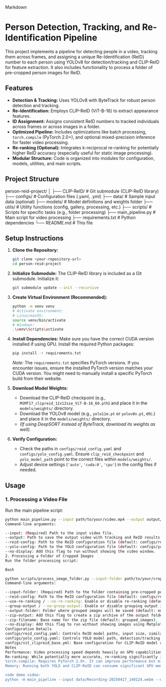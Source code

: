Markdown

# Person Detection, Tracking, and Re-Identification Pipeline

This project implements a pipeline for detecting people in a video, tracking them across frames, and assigning a unique Re-Identification (ReID) number to each person using YOLOv8 for detection/tracking and CLIP-ReID for feature extraction. It also includes functionality to process a folder of pre-cropped person images for ReID.

## Features

* **Detection & Tracking:** Uses YOLOv8 with ByteTrack for robust person detection and tracking.
* **Re-Identification:** Employs CLIP-ReID (ViT-B-16) to extract appearance features.
* **ID Assignment:** Assigns consistent ReID numbers to tracked individuals across frames or across images in a folder.
* **Optimized Pipeline:** Includes optimizations like batch processing, `torch.compile` (PyTorch 2.0+), and optional mixed-precision inference for faster video processing.
* **Re-ranking (Optional):** Integrates k-reciprocal re-ranking for potentially higher ReID accuracy (especially useful for static image processing).
* **Modular Structure:** Code is organized into modules for configuration, models, utilities, and main scripts.

## Project Structure

person-reid-project/
│
├── CLIP-ReID/                # Git submodule (CLIP-ReID library)
├── configs/                  # Configuration files (.yaml, .yml)
├── data/                     # Sample input data (optional)
├── models/                   # Model definitions and weights folder
├── utils/                    # Utility functions (config, gallery, processing, etc.)
├── scripts/                  # Scripts for specific tasks (e.g., folder processing)
├── main_pipeline.py          # Main script for video processing
├── requirements.txt          # Python dependencies
└── README.md                 # This file


## Setup Instructions

1.  **Clone the Repository:**
    ```bash
    git clone <your-repository-url>
    cd person-reid-project
    ```

2.  **Initialize Submodule:**
    The CLIP-ReID library is included as a Git submodule. Initialize it:
    ```bash
    git submodule update --init --recursive
    ```

3.  **Create Virtual Environment (Recommended):**
    ```bash
    python -m venv venv
    # Activate environment:
    # Linux/macOS:
    source venv/bin/activate
    # Windows:
    .\venv\Scripts\activate
    ```

4.  **Install Dependencies:**
    Make sure you have the correct CUDA version installed if using GPU. Install the required Python packages:
    ```bash
    pip install -r requirements.txt
    ```
    *Note:* The `requirements.txt` specifies PyTorch versions. If you encounter issues, ensure the installed PyTorch version matches your CUDA version. You might need to manually install a specific PyTorch build from their website.

5.  **Download Model Weights:**
    * Download the CLIP-ReID checkpoint (e.g., `MSMT17_clipreid_12x12sie_ViT-B-16_60.pth`) and place it in the `models/weights/` directory.
    * Download the YOLOv8 model (e.g., `yolo11m.pt` or `yolov8n.pt`, etc.) and place it in the `models/weights/` directory.
    * *(If using DeepSORT instead of ByteTrack, download its weights as well).*

6.  **Verify Configuration:**
    * Check the paths in `configs/reid_config.yaml` and `configs/yolo_config.yaml`. Ensure `clip_reid_checkpoint` and `yolo_model_path` point to the correct files within `models/weights/`.
    * Adjust device settings (`'auto'`, `'cuda:0'`, `'cpu'`) in the config files if needed.

## Usage

### 1. Processing a Video File

Run the main pipeline script:

```bash
python main_pipeline.py --input path/to/your/video.mp4 --output output/processed_video.mp4
Command-line arguments:

--input: (Required) Path to the input video file.
--output: Path to save the output video with tracking and ReID results (default: output/result_video.mp4).
--reid-config: Path to the ReID configuration file (default: configs/reid_config.yaml).
--yolo-config: Path to the YOLO configuration file (default: configs/yolo_config.yaml).
--no-display: Add this flag to run without showing the video window.
2. Processing a Folder of Cropped Images
Run the folder processing script:

Bash

python scripts/process_image_folder.py --input-folder path/to/your/cropped_images/ --output-folder output/grouped_images/
Command-line arguments:

--input-folder: (Required) Path to the folder containing pre-cropped person images.
--reid-config: Path to the ReID configuration file (default: configs/reid_config.yaml).
--use-re-ranking / --no-re-ranking: Enable or disable re-ranking (default: enabled for folder processing).
--group-output / --no-group-output: Enable or disable grouping output images by assigned ID (default: enabled).
--output-folder: Folder where grouped images will be saved (default: output/grouped_by_id).
--zip-output: Add this flag to create a zip archive of the output folder.
--zip-filename: Base name for the zip file (default: grouped_images).
--no-display: Add this flag to run without showing images using Matplotlib during processing.
Configuration Details
configs/reid_config.yaml: Controls ReID model paths, input size, similarity thresholds, re-ranking parameters, processing interval (for video), and optimization flags.
configs/yolo_config.yaml: Controls YOLO model path, detection/tracking confidence, IoU thresholds, tracker type, and device.
configs/vit_clipreid_base.yml: Base configuration for CLIP-ReID model architecture (usually not modified unless changing fundamental model parameters).
Notes
Performance: Video processing speed depends heavily on GPU capabilities, video resolution, and the number of people detected. ReID calculation is the most computationally intensive part. Adjusting reid_interval in reid_config.yaml affects the trade-off between FPS and ReID update frequency.
Re-ranking: While potentially more accurate, re-ranking significantly increases computation time and is often disabled (use_re_ranking: False in reid_config.yaml) for real-time video processing. It's generally recommended for offline tasks like processing image folders.
torch.compile: Requires PyTorch 2.0+. It can improve performance but might increase initial model loading time.
Memory: Running both YOLO and CLIP-ReID can consume significant GPU memory.

code demo video:
python -m main_pipeline --input data/Recording-20250417_140124.webm --output processed_video.mp4
